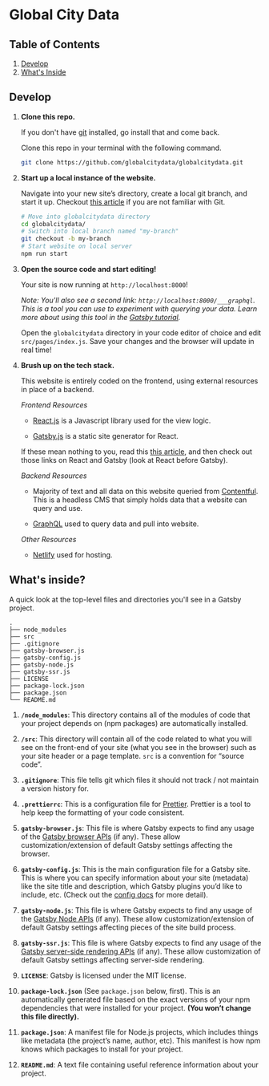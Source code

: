 # Global City Data

## Table of Contents

1. [Develop](#develop)
2. [What's Inside](#what's-inside?)

## Develop

1. **Clone this repo.**

   If you don't have [git](https://git-scm.com/) installed, go install that and come back.

   Clone this repo in your terminal with the following command.

   ```sh
   git clone https://github.com/globalcitydata/globalcitydata.git
   ```

2. **Start up a local instance of the website.**

   Navigate into your new site’s directory, create a local git branch, and start it up. Checkout [this article](https://medium.freecodecamp.org/what-is-git-and-how-to-use-it-c341b049ae61) if you are not familiar with Git.

   ```sh
   # Move into globalcitydata directory
   cd globalcitydata/
   # Switch into local branch named "my-branch"
   git checkout -b my-branch
   # Start website on local server
   npm run start
   ```

3. **Open the source code and start editing!**

   Your site is now running at `http://localhost:8000`!

   _Note: You'll also see a second link: _`http://localhost:8000/___graphql`_. This is a tool you can use to experiment with querying your data. Learn more about using this tool in the [Gatsby tutorial](https://www.gatsbyjs.org/tutorial/part-five/#introducing-graphiql)._

   Open the `globalcitydata` directory in your code editor of choice and edit `src/pages/index.js`. Save your changes and the browser will update in real time!

4. **Brush up on the tech stack.**

   This website is entirely coded on the frontend, using external resources in place of a backend.

   _Frontend Resources_

   - [React.js](https://reactjs.org/) is a Javascript library used for the view logic.

   - [Gatsby.js](https://www.gatsbyjs.org/) is a static site generator for React.

   If these mean nothing to you, read this [this article](https://www.contentful.com/r/knowledgebase/jamstack-cms/), and then check out those links on React and Gatsby (look at React before Gatsby).

   _Backend Resources_

   - Majority of text and all data on this website queried from [Contentful](https://www.contentful.com/). This is a headless CMS that simply holds data that a website can query and use.

   - [GraphQL](https://graphql.org/) used to query data and pull into website.

   _Other Resources_

   - [Netlify](https://www.netlify.com/) used for hosting.

## What's inside?

A quick look at the top-level files and directories you'll see in a Gatsby project.

    .
    ├── node_modules
    ├── src
    ├── .gitignore
    ├── gatsby-browser.js
    ├── gatsby-config.js
    ├── gatsby-node.js
    ├── gatsby-ssr.js
    ├── LICENSE
    ├── package-lock.json
    ├── package.json
    └── README.md

1.  **`/node_modules`**: This directory contains all of the modules of code that your project depends on (npm packages) are automatically installed.

2.  **`/src`**: This directory will contain all of the code related to what you will see on the front-end of your site (what you see in the browser) such as your site header or a page template. `src` is a convention for “source code”.

3.  **`.gitignore`**: This file tells git which files it should not track / not maintain a version history for.

4.  **`.prettierrc`**: This is a configuration file for [Prettier](https://prettier.io/). Prettier is a tool to help keep the formatting of your code consistent.

5.  **`gatsby-browser.js`**: This file is where Gatsby expects to find any usage of the [Gatsby browser APIs](https://www.gatsbyjs.org/docs/browser-apis/) (if any). These allow customization/extension of default Gatsby settings affecting the browser.

6.  **`gatsby-config.js`**: This is the main configuration file for a Gatsby site. This is where you can specify information about your site (metadata) like the site title and description, which Gatsby plugins you’d like to include, etc. (Check out the [config docs](https://www.gatsbyjs.org/docs/gatsby-config/) for more detail).

7.  **`gatsby-node.js`**: This file is where Gatsby expects to find any usage of the [Gatsby Node APIs](https://www.gatsbyjs.org/docs/node-apis/) (if any). These allow customization/extension of default Gatsby settings affecting pieces of the site build process.

8.  **`gatsby-ssr.js`**: This file is where Gatsby expects to find any usage of the [Gatsby server-side rendering APIs](https://www.gatsbyjs.org/docs/ssr-apis/) (if any). These allow customization of default Gatsby settings affecting server-side rendering.

9.  **`LICENSE`**: Gatsby is licensed under the MIT license.

10. **`package-lock.json`** (See `package.json` below, first). This is an automatically generated file based on the exact versions of your npm dependencies that were installed for your project. **(You won’t change this file directly).**

11. **`package.json`**: A manifest file for Node.js projects, which includes things like metadata (the project’s name, author, etc). This manifest is how npm knows which packages to install for your project.

12. **`README.md`**: A text file containing useful reference information about your project.
